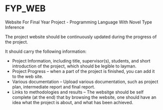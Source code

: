 # FYP_WEB
Website For Final Year Project - Programming Language With Novel Type Inference

The project website should be continuously updated during the progress of the project. 

It should carry the following information:

- Project Information, including title, supervisor(s), students, and
short introduction of the project, which should be legible to layman.
- Project Progress – when a part of the project is finished, you can
add it to the web site.
- Various documentation – Upload various documentation, such as
project plan, intermediate report and final report.
- Links to methodologies and results – The websitge should be self
complete (at the end) that by browsing the website, one should have
an idea what the project is about, and what has been achieved.
